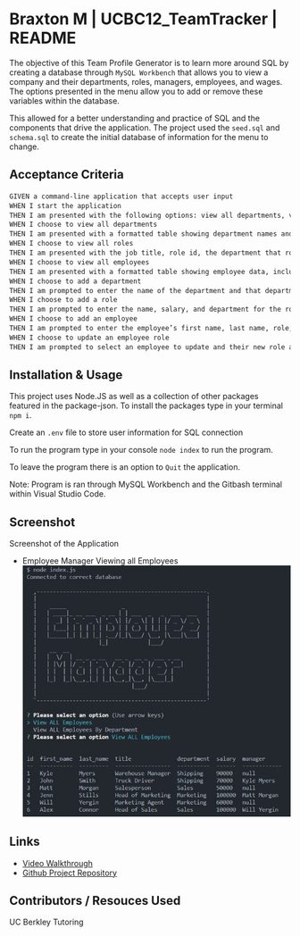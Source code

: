 # Braxton M | UCBC12_TeamTracker | README

The objective of this Team Profile Generator is to learn more around SQL by creating a database through `MySQL Workbench` that allows you to view a company and their departments, roles, managers, employees, and wages. The options presented in the menu allow you to add or remove these variables within the database.

This allowed for a better understanding and practice of SQL and the components that drive the application. The project used the `seed.sql` and `schema.sql` to create the initial database of information for the menu to change.


## Acceptance Criteria

```md
GIVEN a command-line application that accepts user input
WHEN I start the application
THEN I am presented with the following options: view all departments, view all roles, view all employees, add a department, add a role, add an employee, and update an employee role
WHEN I choose to view all departments
THEN I am presented with a formatted table showing department names and department ids
WHEN I choose to view all roles
THEN I am presented with the job title, role id, the department that role belongs to, and the salary for that role
WHEN I choose to view all employees
THEN I am presented with a formatted table showing employee data, including employee ids, first names, last names, job titles, departments, salaries, and managers that the employees report to
WHEN I choose to add a department
THEN I am prompted to enter the name of the department and that department is added to the database
WHEN I choose to add a role
THEN I am prompted to enter the name, salary, and department for the role and that role is added to the database
WHEN I choose to add an employee
THEN I am prompted to enter the employee’s first name, last name, role, and manager, and that employee is added to the database
WHEN I choose to update an employee role
THEN I am prompted to select an employee to update and their new role and this information is updated in the database 
```

## Installation & Usage

This project uses Node.JS as well as a collection of other packages featured in the package-json. To install the packages type in your terminal `npm i`.

Create an `.env` file to store user information for SQL connection

To run the program type in your console `node index` to run the program.

To leave the program there is an option to `Quit` the application.

Note: Program is ran through MySQL Workbench and the Gitbash terminal within Visual Studio Code.


## Screenshot

Screenshot of the Application

* Employee Manager Viewing all Employees
![App Screenshot](./assets/screenshot1.JPG)


## Links

- [Video Walkthrough](https://drive.google.com/file/d/10UTwtxxf2Kh6VMeOAlmtPQHEiPrNpxxu/view?usp=sharing)
- [Github Project Repository](https://github.com/BrackyM/UCBC12_TeamTracker)

##  Contributors / Resouces Used
    
UC Berkley Tutoring 